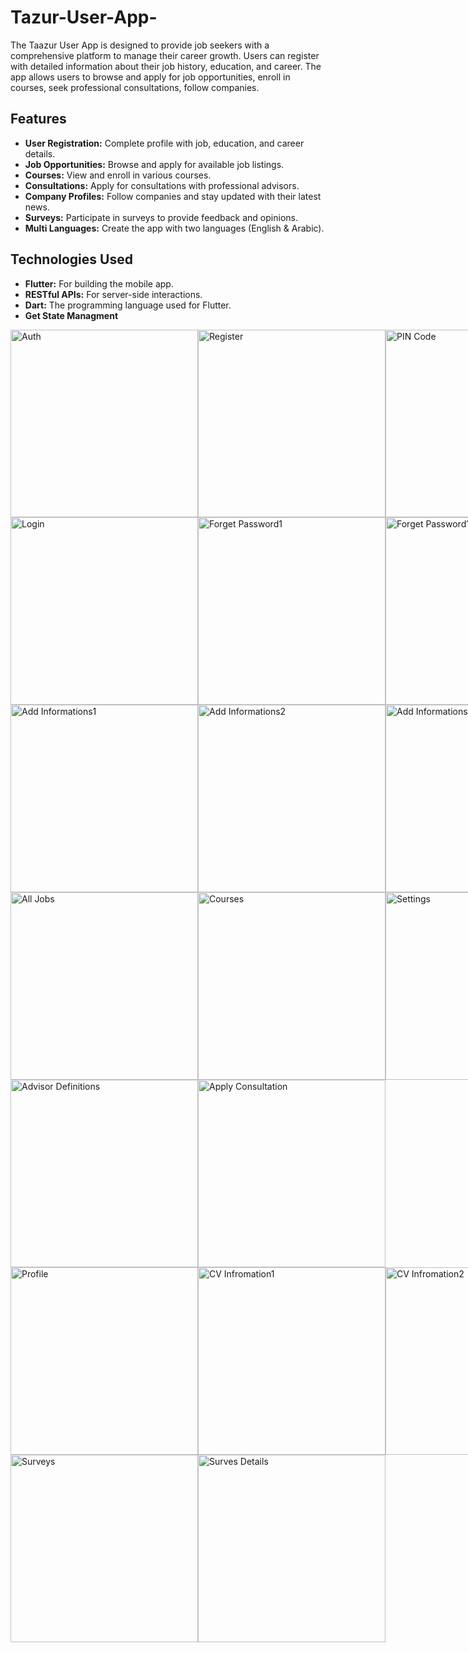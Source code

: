 # Tazur-User-App-
The Taazur User App is designed to provide job seekers with a comprehensive platform to manage their career growth. Users can register with detailed information about their job history, education, and career. The app allows users to browse and apply for job opportunities, enroll in courses, seek professional consultations, follow companies.

## Features
- **User Registration:** Complete profile with job, education, and career details.
- **Job Opportunities:** Browse and apply for available job listings.
- **Courses:** View and enroll in various courses.
- **Consultations:** Apply for consultations with professional advisors.
- **Company Profiles:** Follow companies and stay updated with their latest news.
- **Surveys:** Participate in surveys to provide feedback and opinions.
- **Multi Languages:** Create the app with two languages (English & Arabic).

## Technologies Used
- **Flutter:** For building the mobile app.
- **RESTful APIs:** For server-side interactions.
- **Dart:** The programming language used for Flutter.
- **Get State Managment**

<div style="display: flex; justify-content: space-between;">
  <img src="assets/screenshots/auth.jpg" alt="Auth" width="300"/>
  <img src="assets/screenshots/register.jpg" alt="Register" width="300"/>
  <img src="assets/screenshots/pin_code.jpg" alt="PIN Code" width="300"/>
</div>

<div style="display: flex; justify-content: space-between;">
  <img src="assets/screenshots/login.jpg" alt="Login" width="300"/>
  <img src="assets/screenshots/forget_password1.jpg" alt="Forget Password1" width="300"/>
  <img src="assets/screenshots/forget_password2.jpg" alt="Forget Password1" width="300"/>
</div>

<div style="display: flex; justify-content: space-between;">
  <img src="assets/screenshots/add_informations1.jpg" alt="Add Informations1" width="300"/>
  <img src="assets/screenshots/add_informations2.jpg" alt="Add Informations2" width="300"/>
  <img src="assets/screenshots/add_informations3.jpg" alt="Add Informations3" width="300"/>
</div>

<div style="display: flex; justify-content: space-between;">
  <img src="assets/screenshots/all_jobs.jpg" alt="All Jobs" width="300"/>
  <img src="assets/screenshots/courses.jpg" alt="Courses" width="300"/>
  <img src="assets/screenshots/settings" alt="Settings" width="300"/>
</div>

<div style="display: flex; justify-content: space-between;">
  <img src="assets/screenshots/advisor_definitions.jpg" alt="Advisor Definitions" width="300"/>
  <img src="assets/screenshots/apply_consultation.jpg" alt="Apply Consultation" width="300"/>
</div>

<div style="display: flex; justify-content: space-between;">
  <img src="assets/screenshots/prfile.jpg" alt="Profile" width="300"/>
  <img src="assets/screenshots/cv_information1.jpg" alt="CV Infromation1" width="300"/>
  <img src="assets/screenshots/cv_information2.jpg" alt="CV Infromation2" width="300"/>
</div>

<div style="display: flex; justify-content: space-between;">
  <img src="assets/screenshots/surveys.jpg" alt="Surveys" width="300"/>
  <img src="assets/screenshots/surves_details.jpg" alt="Surves Details" width="300"/>
</div>


